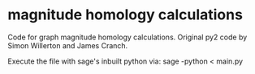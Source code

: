 # magnitude homology calculations

Code for graph magnitude homology calculations.
Original py2 code by Simon Willerton and James Cranch.

Execute the file with sage's inbuilt python via:
sage -python < main.py
